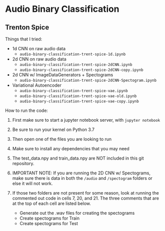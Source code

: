 # Audio Binary Classification
## Trenton Spice

Things that I tried:
- 1d CNN on raw audio data
  -  `audio-binary-classification-trent-spice-1d.ipynb`
- 2d CNN on raw audio data
  - `audio-binary-classification-trent-spice-2dCNN.ipynb`
  - `audio-binary-classification-trent-spice-2dCNN-copy.ipynb`
- 2d CNN w/ ImageDataGenerators + Spectograms
  - `audio-binary-classification-trent-spice-2dCNN-Spectogram.ipynb`
- Variational Autoencoder 
  - `audio-binary-classification-trent-spice-vae.ipynb`
  - `audio-binary-classification-trent-spice-vae-old.ipynb`
  - `audio-binary-classification-trent-spice-vae-copy.ipynb`
  
How to run the code:
1. First make sure to start a jupyter notebook server, with `jupyter notebook`
2. Be sure to run your kernel on Python 3.7
3. Then open one of the files you are looking to run
4. Make sure to install any dependencies that you may need
5. The test_data.npy and train_data.npy are NOT included in this git repository.
6. IMPORTANT NOTE: If you are running the 2D CNN w/ Spectograms, make sure there is data in both the
   `/audio` and `/spectogram` folders or else it will not work.

7. If those two folders are not present for some reason, look at running the commented out code in cells 
   7, 20, and 21. The three comments that are at the top of each cell are listed below.
   - Generate out the .wav files for creating the spectograms
   - Create spectograms for Train
   - Create spectograms for Test
   
